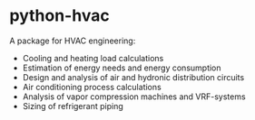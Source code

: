 # python-hvac

A package for HVAC engineering:
- Cooling and heating load calculations
- Estimation of energy needs and energy consumption
- Design and analysis of air and hydronic distribution circuits
- Air conditioning process calculations
- Analysis of vapor compression machines and VRF-systems
- Sizing of refrigerant piping
